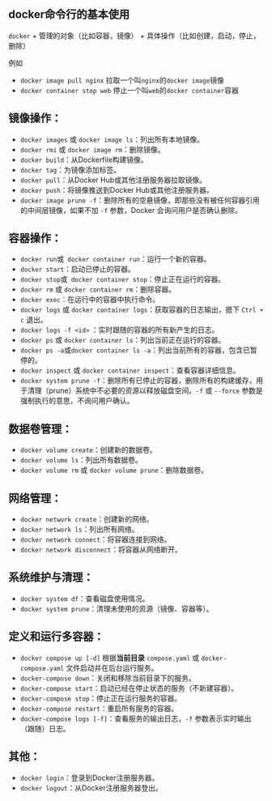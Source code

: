 ## docker命令行的基本使用

`docker` + 管理的对象（比如容器，镜像） + 具体操作（比如创建，启动，停止，删除）

例如

- `docker image pull nginx` 拉取一个叫`nginx`的`docker image`镜像
- `docker container stop web` 停止一个叫`web`的`docker container`容器

## 镜像操作：

- `docker images` 或 `docker image ls`：列出所有本地镜像。
- `docker rmi` 或 `docker image rm`：删除镜像。
- `docker build`：从Dockerfile构建镜像。
- `docker tag`：为镜像添加标签。
- `docker pull`：从Docker Hub或其他注册服务器拉取镜像。
- `docker push`：将镜像推送到Docker Hub或其他注册服务器。
- `docker image prune -f`：删除所有的空悬镜像，即那些没有被任何容器引用的中间层镜像，如果不加 `-f` 参数，Docker 会询问用户是否确认删除。

## 容器操作：

- `docker run`或` docker container run`：运行一个新的容器。
- `docker start`：启动已停止的容器。
- `docker stop`或` docker container stop`：停止正在运行的容器。
- `docker rm` 或 `docker container rm`：删除容器。
- `docker exec`：在运行中的容器中执行命令。
- `docker logs` 或 `docker container logs`：获取容器的日志输出，摁下 `Ctrl + c` 退出。
- `docker logs -f <id>` ：实时跟随的容器的所有新产生的日志。
- `docker ps` 或 `docker container ls`：列出当前正在运行的容器。
- `docker ps -a`或`docker container ls -a`：列出当前所有的容器，包含已暂停的。
- `docker inspect` 或 `docker container inspect`：查看容器详细信息。
- `docker system prune -f`：删除所有已停止的容器，删除所有的构建缓存，用于清理（prune）系统中不必要的资源以释放磁盘空间。`-f` 或 `--force` 参数是强制执行的意思，不询问用户确认。

## 数据卷管理：

- `docker volume create`：创建新的数据卷。
- `docker volume ls`：列出所有数据卷。
- `docker volume rm` 或 `docker volume prune`：删除数据卷。

## 网络管理：

- `docker network create`：创建新的网络。
- `docker network ls`：列出所有网络。
- `docker network connect`：将容器连接到网络。
- `docker network disconnect`：将容器从网络断开。

## 系统维护与清理：

- `docker system df`：查看磁盘使用情况。
- `docker system prune`：清理未使用的资源（镜像、容器等）。

## 定义和运行多容器：

- `docker compose up [-d]` 根据**当前目录** `compose.yaml` 或 `docker-compose.yaml` 文件启动并在后台运行服务。
- `docker-compose down`：关闭和移除当前目录下的服务。
- `docker-compose start`：启动已经在停止状态的服务（不新建容器）。
- `docker-compose stop`：停止正在运行服务的容器。
- `docker-compose restart`：重启所有服务的容器。
- `docker-compose logs [-f]`：查看服务的输出日志，`-f` 参数表示实时输出（跟随）日志。

## 其他：

- `docker login`：登录到Docker注册服务器。
- `docker logout`：从Docker注册服务器登出。

